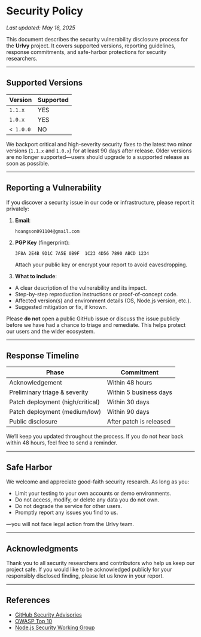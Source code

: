 # Security Policy

_Last updated: May 16, 2025_

This document describes the security vulnerability disclosure process for the **Urlvy** project. It covers supported versions, reporting guidelines, response commitments, and safe-harbor protections for security researchers.

---

## Supported Versions

| Version   | Supported |
| --------- | --------- |
| `1.1.x`   | YES       |
| `1.0.x`   | YES       |
| `< 1.0.0` | NO        |

We backport critical and high-severity security fixes to the latest two minor versions (`1.1.x` and `1.0.x`) for at least 90 days after release. Older versions are no longer supported—users should upgrade to a supported release as soon as possible.

---

## Reporting a Vulnerability

If you discover a security issue in our code or infrastructure, please report it privately:

1. **Email**:

   ```text
   hoangson091104@gmail.com
   ```

2. **PGP Key** (fingerprint):

   ```
   3F8A 2E4B 9D1C 7A5E 0B9F  1C23 4D56 7890 ABCD 1234
   ```

   Attach your public key or encrypt your report to avoid eavesdropping.

3. **What to include**:

- A clear description of the vulnerability and its impact.
- Step-by-step reproduction instructions or proof-of-concept code.
- Affected version(s) and environment details (OS, Node.js version, etc.).
- Suggested mitigation or fix, if known.

Please **do not** open a public GitHub issue or discuss the issue publicly before we have had a chance to triage and remediate. This helps protect our users and the wider ecosystem.

---

## Response Timeline

| Phase                            | Commitment              |
| -------------------------------- | ----------------------- |
| Acknowledgement                  | Within 48 hours         |
| Preliminary triage & severity    | Within 5 business days  |
| Patch deployment (high/critical) | Within 30 days          |
| Patch deployment (medium/low)    | Within 90 days          |
| Public disclosure                | After patch is released |

We’ll keep you updated throughout the process. If you do not hear back within 48 hours, feel free to send a reminder.

---

## Safe Harbor

We welcome and appreciate good-faith security research. As long as you:

- Limit your testing to your own accounts or demo environments.
- Do not access, modify, or delete any data you do not own.
- Do not degrade the service for other users.
- Promptly report any issues you find to us.

—you will not face legal action from the Urlvy team.

---

## Acknowledgments

Thank you to all security researchers and contributors who help us keep our project safe. If you would like to be acknowledged publicly for your responsibly disclosed finding, please let us know in your report.

---

## References

- [GitHub Security Advisories](https://docs.github.com/en/code-security/security-advisories)
- [OWASP Top 10](https://owasp.org/www-project-top-ten/)
- [Node.js Security Working Group](https://github.com/nodejs/security-wg)
